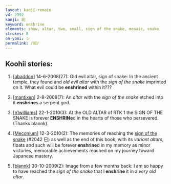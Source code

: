 ```yaml
---
layout: kanji-remain
v4: 2992
kanji: 祀
keyword: enshrine
elements: show, altar, two, small, sign of the snake, mosaic, snake
strokes: 8
on-yomi: シ
permalink: /祀/
---
```


## Koohii stories: 

1) [<a href="http://kanji.koohii.com/profile/abaddon">abaddon</a>] 14-6-2008(27): Old evil altar, sign of snake: In the ancient temple, they found and <em>old evil altar</em> with the <em>sign of the snake</em> imprinted on it. What evil could be <strong>enshrined</strong> within it???

2) [<a href="http://kanji.koohii.com/profile/mantixen">mantixen</a>] 2-8-2009(7): An <em>altar</em> with the <em>sign of the snake</em> etched into it<strong> enshrine</strong>s a serpent god.

3) [<a href="http://kanji.koohii.com/profile/n1williams">n1williams</a>] 22-1-2010(3): At the OLD ALTAR of RTK 1 the SIGN OF THE SNAKE is forever<strong> ENSHRINe</strong>d in the hearts of those who persevered. (Thanks blannk).

4) [<a href="http://kanji.koohii.com/profile/Meconium">Meconium</a>] 12-3-2010(2): The memories of reaching the <a href="../v4/2042.html">sign of the snake</a> (#2042 巳) as well as the end of this book, with its <em>variant altars</em>, floats and such will be forever<strong> enshrine</strong>d in my memory as minor victories, memorable achievements reached on my journey toward Japanese mastery.

5) [<a href="http://kanji.koohii.com/profile/blannk">blannk</a>] 30-10-2009(2): Image from a few months back: I am so happy to have reached the <em>sign of the snake</em> that I<strong> enshrine</strong> it in a <em>very old altar</em>.

